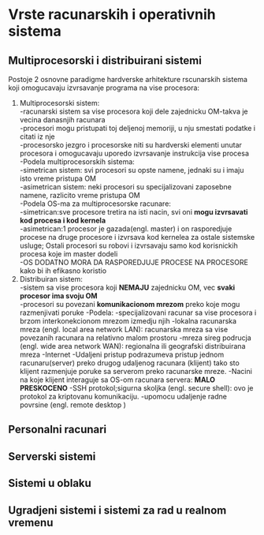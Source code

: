 # Vrste racunarskih i operativnih sistema

## Multiprocesorski i distribuirani sistemi
  Postoje 2 osnovne paradigme hardverske arhitekture rscunarskih sistema koji omogucavaju izvrsavanje programa na vise procesora:
  1) Multiprocesorski sistem:  
     -racunarski sistem sa vise procesora koji dele zajednicku OM-takva je vecina danasnjih racunara  
     -procesori mogu pristupati toj deljenoj memoriji, u nju smestati podatke i citati iz nje  
     -procesorsko jezgro i procesorske niti su hardverski elementi unutar procesora i omogucavaju uporedo izvrsavanje instrukcija vise procesa  
     -Podela multiprocesorskih sistema:  
       -simetrican sistem: svi procesori su opste namene, jednaki su i imaju isto vreme pristupa OM  
       -asimetrican sistem: neki procesori su specijalizovani zaposebne namene, razlicito vreme pristupa OM  
     -Podela OS-ma za multiprocesorske racunare:  
       -simetrican:sve procesore tretira na isti nacin, svi oni **mogu izvrsavati kod procesa i kod kernela**  
       -asimetrican:1 procesor je gazada(engl. master) i on rasporedjuje procese na druge procesore i izvrsava kod kernelea za ostale sistemske usluge; Ostali procesori su robovi i izvrsavaju samo kod korisnickih procesa koje im master dodeli  
     -OS DODATNO MORA DA RASPOREDJUJE PROCESE NA PROCESORE kako bi ih efikasno koristio
  3) Distribuiran sistem:  
     -sistem sa vise procesora koji **NEMAJU** zajednicku OM, vec **svaki procesor ima svoju OM**  
     -procesori su povezani **komunikacionom mrezom** preko koje mogu razmenjivati poruke
     -Podela:
       -specijalizovani racunar sa vise procesora i brzom interkonekcionom mrezom izmedju njih
       -lokalna racunarska mreza (engl. local area network LAN): racunarska mreza sa vise povezanih racunara na relativno malom prostoru
       -mreza sireg podrucja (engl. wide area network WAN): regionalna ili geografski distribuirana mreza
       -Internet
     -Udaljeni pristup podrazumeva pristup jednom racunaru(server) preko drugog udaljenog racunara (klijent) tako sto klijent razmenjuje poruke sa serverom preko racunarske mreze.
     -Nacini na koje klijent interaguje sa OS-om racunara servera: **MALO PRESKOCENO**
       -SSH protokol;sigurna skoljka (engl. secure shell): ovo je protokol za kriptovanu komunikaciju.
       -upomocu udaljenje radne povrsine (engl. remote desktop )
## Personalni racunari
## Serverski sistemi
## Sistemi u oblaku
## Ugradjeni sistemi i sistemi za rad u realnom vremenu
